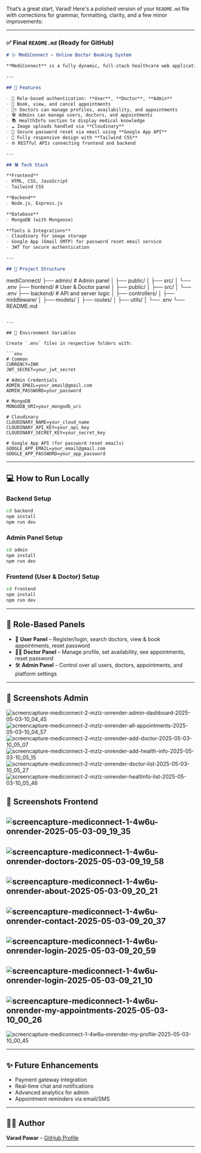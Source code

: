 That’s a great start, Varad! Here's a polished version of your `README.md` file with corrections for grammar, formatting, clarity, and a few minor improvements:

---

### ✅ Final `README.md` (Ready for GitHub)

```markdown
# 🩺 MediConnect – Online Doctor Booking System

**MediConnect** is a fully dynamic, full-stack healthcare web application that allows users to book appointments with doctors based on specialization. The platform includes role-based access for **Users**, **Doctors**, and **Admins**, along with cloud-based image handling, health information, and password reset functionality.

---

## 🚀 Features

- 🔐 Role-based authentication: **User**, **Doctor**, **Admin**
- 📅 Book, view, and cancel appointments
- 🧑‍⚕️ Doctors can manage profiles, availability, and appointments
- 🛠️ Admins can manage users, doctors, and appointments
- 📚 HealthInfo section to display medical knowledge
- ☁️ Image uploads handled via **Cloudinary**
- 🔑 Secure password reset via email using **Google App API**
- 📱 Fully responsive design with **Tailwind CSS**
- 🌐 RESTful APIs connecting frontend and backend

---

## 🛠️ Tech Stack

**Frontend**
- HTML, CSS, JavaScript
- Tailwind CSS

**Backend**
- Node.js, Express.js

**Database**
- MongoDB (with Mongoose)

**Tools & Integrations**
- Cloudinary for image storage
- Google App (Gmail SMTP) for password reset email service
- JWT for secure authentication

---

## 📂 Project Structure

```

mediConnect/
├── admin/                # Admin panel
│   ├── public/
│   ├── src/
│   └── .env
├── frontend/             # User & Doctor panel
│   ├── public/
│   ├── src/
│   └── .env
├── backend/              # API and server logic
│   ├── controllers/
│   ├── middleware/
│   ├── models/
│   ├── routes/
│   ├── utils/
│   └── .env
└── README.md

````

---

## 🔑 Environment Variables

Create `.env` files in respective folders with:

```env
# Common
CURRENCY=INR
JWT_SECRET=your_jwt_secret

# Admin Credentials
ADMIN_EMAIL=your_email@gmail.com
ADMIN_PASSWORD=your_password

# MongoDB
MONGODB_URI=your_mongodb_uri

# Cloudinary
CLOUDINARY_NAME=your_cloud_name
CLOUDINARY_API_KEY=your_api_key
CLOUDINARY_SECRET_KEY=your_secret_key

# Google App API (for password reset emails)
GOOGLE_APP_EMAIL=your_email@gmail.com
GOOGLE_APP_PASSWORD=your_app_password
````

---

## 💻 How to Run Locally

### Backend Setup

```bash
cd backend
npm install
npm run dev
```

### Admin Panel Setup

```bash
cd admin
npm install
npm run dev
```

### Frontend (User & Doctor) Setup

```bash
cd frontend
npm install
npm run dev
```

---

## 👥 Role-Based Panels

* 👤 **User Panel** – Register/login, search doctors, view & book appointments, reset password
* 🧑‍⚕️ **Doctor Panel** – Manage profile, set availability, see appointments, reset password
* 🛠️ **Admin Panel** – Control over all users, doctors, appointments, and platform settings

---
## 📸 Screenshots Admin
![screencapture-mediconnect-2-mzlz-onrender-admin-dashboard-2025-05-03-10_04_45](https://github.com/user-attachments/assets/54b6505d-2677-4689-8ca9-770f88578e27)
![screencapture-mediconnect-2-mzlz-onrender-all-appointments-2025-05-03-10_04_57](https://github.com/user-attachments/assets/b3093b13-94f4-40c6-8c0f-8cdc0c82f986)
![screencapture-mediconnect-2-mzlz-onrender-add-doctor-2025-05-03-10_05_07](https://github.com/user-attachments/assets/b5756bec-5139-40fc-a056-7851a932b37e)
![screencapture-mediconnect-2-mzlz-onrender-add-health-info-2025-05-03-10_05_15](https://github.com/user-attachments/assets/77ad71fa-a6a6-497c-b425-f6abe78aaba9)
![screencapture-mediconnect-2-mzlz-onrender-doctor-list-2025-05-03-10_05_27](https://github.com/user-attachments/assets/04cad2b4-d1e2-4d79-9dbc-ad30fe539422)
![screencapture-mediconnect-2-mzlz-onrender-healtInfo-list-2025-05-03-10_05_46](https://github.com/user-attachments/assets/f38becff-4486-4e45-b3fa-7365fb613b60)


## 📸 Screenshots Frontend
![screencapture-mediconnect-1-4w6u-onrender-2025-05-03-09_19_35](https://github.com/user-attachments/assets/9cf91b29-675c-4c08-9159-3f3cc9e043c5)
---
![screencapture-mediconnect-1-4w6u-onrender-doctors-2025-05-03-09_19_58](https://github.com/user-attachments/assets/5484b33d-601f-4920-a8ac-05edd9c5df84)
---
![screencapture-mediconnect-1-4w6u-onrender-about-2025-05-03-09_20_21](https://github.com/user-attachments/assets/34a7eb92-981c-4162-b107-a039a5ae59eb)
---
![screencapture-mediconnect-1-4w6u-onrender-contact-2025-05-03-09_20_37](https://github.com/user-attachments/assets/cdeee9c8-3b9e-489a-9e88-525762a0ccb3)
---
![screencapture-mediconnect-1-4w6u-onrender-login-2025-05-03-09_20_59](https://github.com/user-attachments/assets/2d21c065-f4ab-40a1-8d9e-fb4acd6484be)
---
![screencapture-mediconnect-1-4w6u-onrender-login-2025-05-03-09_21_10](https://github.com/user-attachments/assets/12d112d0-cf41-4bd0-adb6-23bda0f4230f)
---
![screencapture-mediconnect-1-4w6u-onrender-my-appointments-2025-05-03-10_00_26](https://github.com/user-attachments/assets/4d839871-0ef1-433a-bdaf-44e4e995aecc)
---
![screencapture-mediconnect-1-4w6u-onrender-my-profile-2025-05-03-10_00_45](https://github.com/user-attachments/assets/9529f9dd-5692-42f2-a53a-6261461ae074)

---

## ✨ Future Enhancements

* Payment gateway integration
* Real-time chat and notifications
* Advanced analytics for admin
* Appointment reminders via email/SMS

---

## 🙋‍♂️ Author

**Varad Pawar** – [GitHub Profile](https://github.com/varad-pawar1)

---

